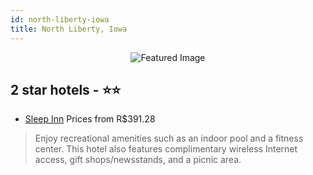```yaml
---
id: north-liberty-iowa
title: North Liberty, Iowa
---
```


<center><img src="https://i.travelapi.com/hotels/2000000/1770000/1770000/1769969/e4569e54_z.jpg" alt="Featured Image" /></center>


##  2 star hotels - ⭐️⭐️

-    [Sleep Inn](https://us.hurb.com/hotels/north-liberty/sleep-inn-JNP-JP017695?cmp=18055) Prices from R$391.28
   > Enjoy recreational amenities such as an indoor pool and a fitness center. This hotel also features complimentary wireless Internet access, gift shops/newsstands, and a picnic area.
